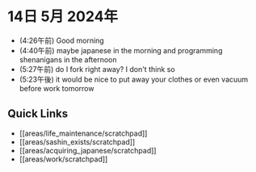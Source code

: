 # 14日 5月 2024年
- (4:26午前) Good morning
- (4:40午前) maybe japanese in the morning and programming shenanigans in the afternoon
- (5:27午前) do I fork right away? I don't think so
- (5:23午後) it would be nice to put away your clothes or even vacuum before work tomorrow



 



## Quick Links
- [[areas/life_maintenance/scratchpad]]
- [[areas/sashin_exists/scratchpad]]
- [[areas/acquiring_japanese/scratchpad]]
- [[areas/work/scratchpad]]
